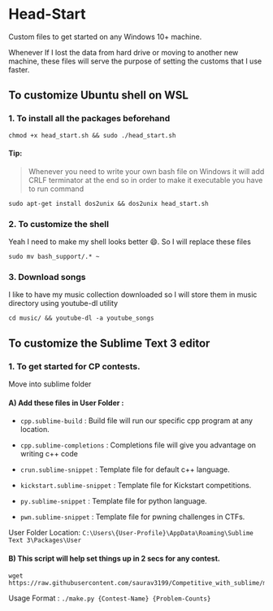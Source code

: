 # Head-Start
Custom files to get started on any Windows 10+ machine.

Whenever If I lost the data from hard drive or moving to another new machine, these files will serve the purpose of setting the customs that I use faster.

## To customize Ubuntu shell on WSL

### 1. To install all the packages beforehand
```
chmod +x head_start.sh && sudo ./head_start.sh
```

#### Tip: 
> Whenever you need to write your own bash file on Windows it will add CRLF terminator at the end so in order to make it executable you have to run command 
```
sudo apt-get install dos2unix && dos2unix head_start.sh
```

### 2. To customize the shell 
Yeah I need to make my shell looks better :smile:. So I will replace these files
```
sudo mv bash_support/.* ~
```

### 3. Download songs
I like to have my music collection downloaded so I will store them in music directory using youtube-dl utility 
```
cd music/ && youtube-dl -a youtube_songs
```

## To customize the Sublime Text 3 editor

### 1. To get started for CP contests.

Move into sublime folder

#### A) Add these files in User Folder : 

* `cpp.sublime-build` : Build file will run our specific cpp program at any location. 

* `cpp.sublime-completions` : Completions file will give you advantage on writing c++ code

* `crun.sublime-snippet` :  Template file for default c++ language.

* `kickstart.sublime-snippet` : Template file for Kickstart competitions.

* `py.sublime-snippet` : Template file for python language.

* `pwn.sublime-snippet` : Template file for pwning challenges in CTFs.


User Folder Location:  `C:\Users\{User-Profile}\AppData\Roaming\Sublime Text 3\Packages\User`

#### B) This script will help set things up in 2 secs for any contest. 

```
wget https://raw.githubusercontent.com/saurav3199/Competitive_with_sublime/master/make.py
```
Usage Format : `./make.py {Contest-Name} {Problem-Counts}`






